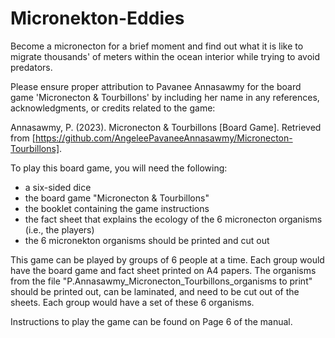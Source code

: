 # Micronekton-Eddies
Become a micronecton for a brief moment and find out what it is like to migrate thousands' of meters within the ocean interior while trying to avoid predators.

Please ensure proper attribution to Pavanee Annasawmy for the board game 'Micronecton & Tourbillons' by including her name in any references, acknowledgments, or credits related to the game:

Annasawmy, P. (2023). Micronecton & Tourbillons [Board Game]. Retrieved from [https://github.com/AngeleePavaneeAnnasawmy/Micronecton-Tourbillons].


To play this board game, you will need the following:
- a six-sided dice
- the board game "Micronecton & Tourbillons"
- the booklet containing the game instructions
- the fact sheet that explains the ecology of the 6 micronecton organisms (i.e., the players)
- the 6 micronekton organisms should be printed and cut out
  
This game can be played by groups of 6 people at a time. Each group would have the board game and fact sheet printed on A4 papers.  The organisms from the file "P.Annasawmy_Micronecton_Tourbillons_organisms to print" should be printed out, can be laminated, and need to be cut out of the sheets. Each group would have a set of these 6 organisms. 

Instructions to play the game can be found on Page 6 of the manual. 


